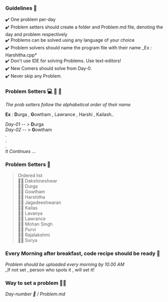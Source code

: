 ### Guidelines 🎌 <br>

:heavy_check_mark: One problem per-day <br>
:heavy_check_mark: Problem setters should create a folder and Problem.md file, denoting the day and problem respectively <br>
:heavy_check_mark: Problems can be solved using any language of your choice <br>
:heavy_check_mark: Problem solvers should name the program file with their name \_Ex : Harshitha.cpp* <br>
:heavy_check_mark: Don't use IDE for solving Problems. Use text-editors! <br>
:heavy_check_mark: New Comers should solve from Day-0.<br>
:heavy_check_mark: Never skip any Problem.

### Problem Setters 💻 👩 👨

_The prob setters follow the alphabetical order of their name_ <br>

**Ex** : **D**urga , **G**owtham , Lawrance , Harshi , Kailash.. <br>

_Day-01_ -- > **D**urga <br>
_Day-02_ -- > **G**owtham <br>
. <br>
. <br>
. <br>
_It Continues_ ... <br>

### Problem Setters 👋

> Ordered list <br>
> :man_student: Dakshineshwar <br>
> :woman_student: Durga <br>
> :man_student: Gowtham <br>
> :woman_student: Harshitha <br>
> :man_student: Jagadeeshwaran <br>
> :man_student: Kailas <br>
> :woman_student: Lavanya <br>
> :man_student: Lawrance <br>
> :man_student: Mohan Singh <br>
> :woman_student: Purvi <br>
> :woman_student: Rajalakshmi <br>
> :man_student: Surya <br>

### Every Morning after breakfast, code recipe should be ready 🍔 <br>

_Problem should be uploaded every morning by 10.00 AM_ <br>
_If not set , person who spots it , will set it!

### Way to set a problem 🥜🥜

_Day-number 📆 / Problem.md_

